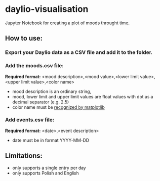 # daylio-visualisation
Jupyter Notebook for creating a plot of moods throught time.

## How to use:
### Export your Daylio data as a CSV file and add it to the folder.
### Add the moods.csv file:
**Required format:**
\<mood description\>,\<mood value\>,\<lower limit value\>,\<upper limit value\>,\<color name\>
 - mood description is an ordinary string,
 - mood, lower limit and upper limit values are float values with dot as a decimal separator (e.g. 2.5)
 - color name must be [recognized by matplotlib](https://matplotlib.org/examples/color/named_colors.html)
### Add events.csv file:
**Required format:**
\<date\>,\<event description\>
 - date must be in format YYYY-MM-DD
 
 ## Limitations:
  - only supports a single entry per day
  - only supports Polish and English
